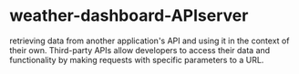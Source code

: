 # weather-dashboard-APIserver
retrieving data from another application's API and using it in the context of their own. Third-party APIs allow developers to access their data and functionality by making requests with specific parameters to a URL.
